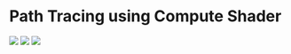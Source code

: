 <h1>Path Tracing using Compute Shader</h1>


<img src="https://github.com/ipud2/Unity-Basic-Shader/blob/master/RayPathTracing/pic/r2.png" >

<img src="https://github.com/ipud2/Unity-Basic-Shader/blob/master/RayPathTracing/pic/r1.png" >


<img src="https://github.com/ipud2/Unity-Basic-Shader/blob/master/RayPathTracing/pic/r3.jpg" >



